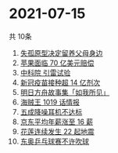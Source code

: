 # 2021-07-15
  共 10条

  <!-- BEGIN -->
  <!-- 最后更新时间:Thu Jul 15 2021 03:11:24 GMT+0000 (Coordinated Universal Time) -->
  1. [失孤原型决定留养父母身边](https://www.zhihu.com/search?q=失孤原型)
1. [苹果面临 70 亿美元赔偿](https://www.zhihu.com/search?q=苹果)
1. [中科院 引雷试验](https://www.zhihu.com/search?q=引雷试验)
1. [新冠疫苗接种超 14 亿剂次](https://www.zhihu.com/search?q=新冠疫苗)
1. [明日方舟故事集「如我所见」](https://www.zhihu.com/search?q=明日方舟)
1. [海贼王 1019 话情报](https://www.zhihu.com/search?q=海贼王)
1. [五成降噪耳机不达标](https://www.zhihu.com/search?q=降噪耳机)
1. [京东平均年薪涨至 16 薪](https://www.zhihu.com/search?q=京东)
1. [花莲连续发生 22 起地震](https://www.zhihu.com/search?q=花莲地震)
1. [东奥乒乓球赛不许吹球](https://www.zhihu.com/search?q=乒乓球)
  <!-- END -->
  